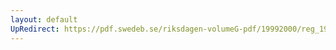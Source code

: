 ```yaml
---
layout: default
UpRedirect: https://pdf.swedeb.se/riksdagen-volumeG-pdf/19992000/reg_19992000/reg_19992000_0071.pdf
---
```

